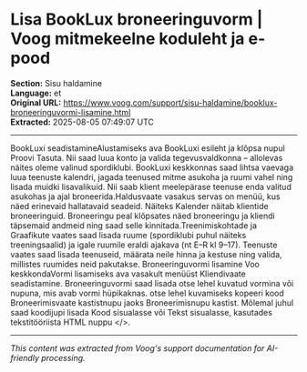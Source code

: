 # Lisa BookLux broneeringuvorm | Voog mitmekeelne koduleht ja e-pood

**Section:** Sisu haldamine  
**Language:** et  
**Original URL:** https://www.voog.com/support/sisu-haldamine/booklux-broneeringuvormi-lisamine.html  
**Extracted:** 2025-08-05 07:49:07 UTC

---

BookLuxi seadistamineAlustamiseks ava BookLuxi esileht ja klõpsa nupul Proovi Tasuta.
Nii saad luua konto ja valida tegevusvaldkonna – allolevas näites oleme valinud spordiklubi. BookLuxi keskkonnas saad lihtsa vaevaga luua teenuste kalendri, jagada teenused mitme asukoha ja ruumi vahel ning lisada muidki lisavalikuid. Nii saab klient meelepärase teenuse enda valitud asukohas ja ajal broneerida.Haldusvaate vasakus servas on menüü, kus näed erinevaid hallatavaid seadeid. Näiteks Kalender näitab klientide broneeringuid. Broneeringu peal klõpsates näed broneeringu ja kliendi täpsemaid andmeid ning saad selle kinnitada.Treenimiskohtade ja Graafikute vaates saad lisada ruume (spordiklubi puhul näiteks treeningsaalid) ja igale ruumile eraldi ajakava (nt E–R kl 9–17). Teenuste vaates saad lisada teenuseid, määrata neile hinna ja kestuse ning valida, millistes ruumides neid pakutakse.
Broneeringuvormi lisamine Voo keskkondaVormi lisamiseks ava vasakult menüüst Kliendivaate seadistamine. Broneeringuvormi saad lisada otse lehel kuvatud vormina või nupuna, mis avab vormi hüpikaknas. otse lehel kuvamiseks kopeeri kood Broneerimisvaate kastistnupu jaoks Broneerimisnupu kastist.
Mõlemal juhul saad koodijupi lisada Kood sisualasse või Tekst sisualasse, kasutades tekstitööriista HTML nuppu </>.

---

*This content was extracted from Voog's support documentation for AI-friendly processing.*
